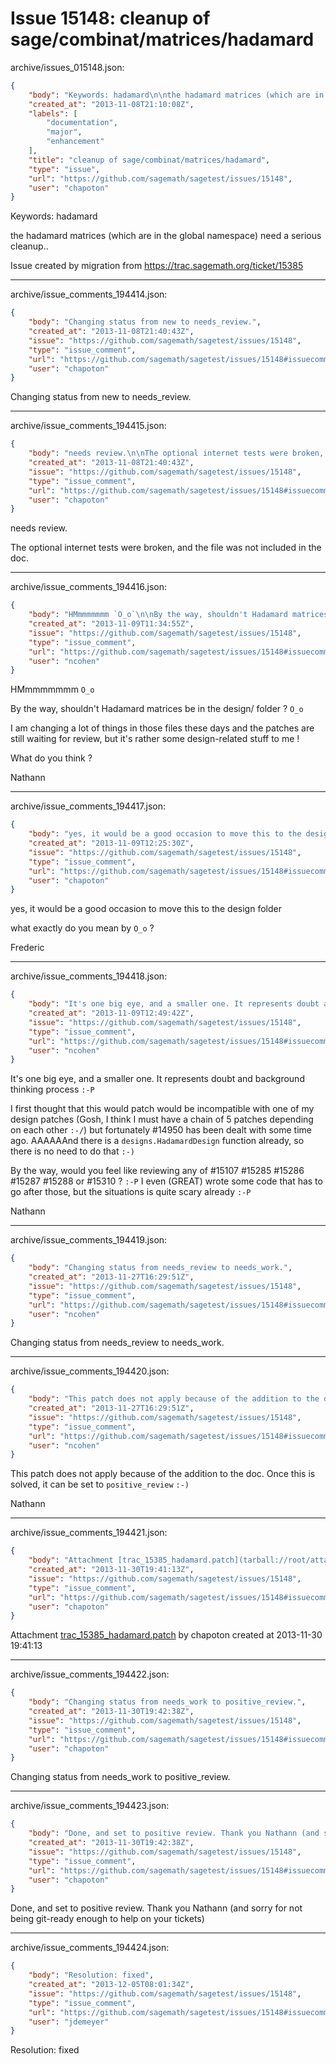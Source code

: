 # Issue 15148: cleanup of sage/combinat/matrices/hadamard

archive/issues_015148.json:
```json
{
    "body": "Keywords: hadamard\n\nthe hadamard matrices (which are in the global namespace) need a serious cleanup..\n\nIssue created by migration from https://trac.sagemath.org/ticket/15385\n\n",
    "created_at": "2013-11-08T21:10:08Z",
    "labels": [
        "documentation",
        "major",
        "enhancement"
    ],
    "title": "cleanup of sage/combinat/matrices/hadamard",
    "type": "issue",
    "url": "https://github.com/sagemath/sagetest/issues/15148",
    "user": "chapoton"
}
```
Keywords: hadamard

the hadamard matrices (which are in the global namespace) need a serious cleanup..

Issue created by migration from https://trac.sagemath.org/ticket/15385





---

archive/issue_comments_194414.json:
```json
{
    "body": "Changing status from new to needs_review.",
    "created_at": "2013-11-08T21:40:43Z",
    "issue": "https://github.com/sagemath/sagetest/issues/15148",
    "type": "issue_comment",
    "url": "https://github.com/sagemath/sagetest/issues/15148#issuecomment-194414",
    "user": "chapoton"
}
```

Changing status from new to needs_review.



---

archive/issue_comments_194415.json:
```json
{
    "body": "needs review.\n\nThe optional internet tests were broken, and the file was not included in the doc.",
    "created_at": "2013-11-08T21:40:43Z",
    "issue": "https://github.com/sagemath/sagetest/issues/15148",
    "type": "issue_comment",
    "url": "https://github.com/sagemath/sagetest/issues/15148#issuecomment-194415",
    "user": "chapoton"
}
```

needs review.

The optional internet tests were broken, and the file was not included in the doc.



---

archive/issue_comments_194416.json:
```json
{
    "body": "HMmmmmmmm `O_o`\n\nBy the way, shouldn't Hadamard matrices be in the design/ folder ? `O_o`\n\nI am changing a lot of things in those files these days and the patches are still waiting for review, but it's rather some design-related stuff to me !\n\nWhat do you think ?\n\nNathann",
    "created_at": "2013-11-09T11:34:55Z",
    "issue": "https://github.com/sagemath/sagetest/issues/15148",
    "type": "issue_comment",
    "url": "https://github.com/sagemath/sagetest/issues/15148#issuecomment-194416",
    "user": "ncohen"
}
```

HMmmmmmmm `O_o`

By the way, shouldn't Hadamard matrices be in the design/ folder ? `O_o`

I am changing a lot of things in those files these days and the patches are still waiting for review, but it's rather some design-related stuff to me !

What do you think ?

Nathann



---

archive/issue_comments_194417.json:
```json
{
    "body": "yes, it would be a good occasion to move this to the design folder\n\nwhat exactly do you mean by `O_o` ?\n\nFrederic",
    "created_at": "2013-11-09T12:25:30Z",
    "issue": "https://github.com/sagemath/sagetest/issues/15148",
    "type": "issue_comment",
    "url": "https://github.com/sagemath/sagetest/issues/15148#issuecomment-194417",
    "user": "chapoton"
}
```

yes, it would be a good occasion to move this to the design folder

what exactly do you mean by `O_o` ?

Frederic



---

archive/issue_comments_194418.json:
```json
{
    "body": "It's one big eye, and a smaller one. It represents doubt and background thinking process `:-P`\n\nI first thought that this would patch would be incompatible with one of my design patches (Gosh, I think I must have a chain of 5 patches depending on each other `:-/`) but fortunately #14950 has been dealt with some time ago. AAAAAAnd there is a `designs.HadamardDesign` function already, so there is no need to do that `:-)`\n\nBy the way, would you feel like reviewing any of #15107 #15285 #15286 #15287 #15288  or #15310 ? `:-P`\nI even (GREAT) wrote some code that has to go after those, but the situations is quite scary already `:-P`\n\nNathann",
    "created_at": "2013-11-09T12:49:42Z",
    "issue": "https://github.com/sagemath/sagetest/issues/15148",
    "type": "issue_comment",
    "url": "https://github.com/sagemath/sagetest/issues/15148#issuecomment-194418",
    "user": "ncohen"
}
```

It's one big eye, and a smaller one. It represents doubt and background thinking process `:-P`

I first thought that this would patch would be incompatible with one of my design patches (Gosh, I think I must have a chain of 5 patches depending on each other `:-/`) but fortunately #14950 has been dealt with some time ago. AAAAAAnd there is a `designs.HadamardDesign` function already, so there is no need to do that `:-)`

By the way, would you feel like reviewing any of #15107 #15285 #15286 #15287 #15288  or #15310 ? `:-P`
I even (GREAT) wrote some code that has to go after those, but the situations is quite scary already `:-P`

Nathann



---

archive/issue_comments_194419.json:
```json
{
    "body": "Changing status from needs_review to needs_work.",
    "created_at": "2013-11-27T16:29:51Z",
    "issue": "https://github.com/sagemath/sagetest/issues/15148",
    "type": "issue_comment",
    "url": "https://github.com/sagemath/sagetest/issues/15148#issuecomment-194419",
    "user": "ncohen"
}
```

Changing status from needs_review to needs_work.



---

archive/issue_comments_194420.json:
```json
{
    "body": "This patch does not apply because of the addition to the doc. Once this is solved, it can be set to `positive_review` `:-)`\n\nNathann",
    "created_at": "2013-11-27T16:29:51Z",
    "issue": "https://github.com/sagemath/sagetest/issues/15148",
    "type": "issue_comment",
    "url": "https://github.com/sagemath/sagetest/issues/15148#issuecomment-194420",
    "user": "ncohen"
}
```

This patch does not apply because of the addition to the doc. Once this is solved, it can be set to `positive_review` `:-)`

Nathann



---

archive/issue_comments_194421.json:
```json
{
    "body": "Attachment [trac_15385_hadamard.patch](tarball://root/attachments/some-uuid/ticket15385/trac_15385_hadamard.patch) by chapoton created at 2013-11-30 19:41:13",
    "created_at": "2013-11-30T19:41:13Z",
    "issue": "https://github.com/sagemath/sagetest/issues/15148",
    "type": "issue_comment",
    "url": "https://github.com/sagemath/sagetest/issues/15148#issuecomment-194421",
    "user": "chapoton"
}
```

Attachment [trac_15385_hadamard.patch](tarball://root/attachments/some-uuid/ticket15385/trac_15385_hadamard.patch) by chapoton created at 2013-11-30 19:41:13



---

archive/issue_comments_194422.json:
```json
{
    "body": "Changing status from needs_work to positive_review.",
    "created_at": "2013-11-30T19:42:38Z",
    "issue": "https://github.com/sagemath/sagetest/issues/15148",
    "type": "issue_comment",
    "url": "https://github.com/sagemath/sagetest/issues/15148#issuecomment-194422",
    "user": "chapoton"
}
```

Changing status from needs_work to positive_review.



---

archive/issue_comments_194423.json:
```json
{
    "body": "Done, and set to positive review. Thank you Nathann (and sorry for not being git-ready enough to help on your tickets)",
    "created_at": "2013-11-30T19:42:38Z",
    "issue": "https://github.com/sagemath/sagetest/issues/15148",
    "type": "issue_comment",
    "url": "https://github.com/sagemath/sagetest/issues/15148#issuecomment-194423",
    "user": "chapoton"
}
```

Done, and set to positive review. Thank you Nathann (and sorry for not being git-ready enough to help on your tickets)



---

archive/issue_comments_194424.json:
```json
{
    "body": "Resolution: fixed",
    "created_at": "2013-12-05T08:01:34Z",
    "issue": "https://github.com/sagemath/sagetest/issues/15148",
    "type": "issue_comment",
    "url": "https://github.com/sagemath/sagetest/issues/15148#issuecomment-194424",
    "user": "jdemeyer"
}
```

Resolution: fixed
